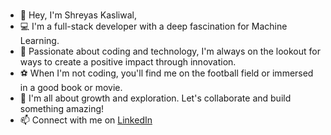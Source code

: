 ###

- 👋 Hey, I'm Shreyas Kasliwal,
- 💻 I'm a full-stack developer with a deep fascination for Machine Learning.
- 🚀 Passionate about coding and technology, I'm always on the lookout for ways to create a positive impact through innovation.
- ⚽ When I'm not coding, you'll find me on the football field or immersed in a good book or movie.
- 🌱 I'm all about growth and exploration. Let's collaborate and build something amazing!
- 📫 Connect with me on [LinkedIn](https://www.linkedin.com/in/kasliwalshreyas/)
